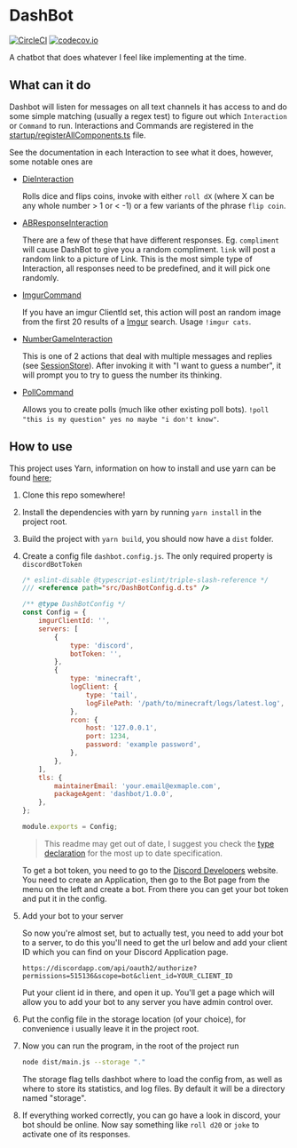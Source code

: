 # DashBot

[![CircleCI](https://circleci.com/gh/OldStarchy/DashBot.svg?style=svg)](https://circleci.com/gh/OldStarchy/DashBot)
[![codecov.io](https://codecov.io/github/OldStarchy/DashBot/coverage.svg?branch=master)](https://codecov.io/github/OldStarchy/DashBot?branch=master)

A chatbot that does whatever I feel like implementing at the time.

## What can it do

Dashbot will listen for messages on all text channels it has access to and do some simple matching (usually a regex test) to figure out which `Interaction` or `Command` to run. Interactions and Commands are registered in the [startup/registerAllComponents.ts](src/startup/registerAllComponents.ts) file.

See the documentation in each Interaction to see what it does, however, some notable ones are

-   [DieInteraction](src/Interactions/DieInteraction.ts)

    Rolls dice and flips coins, invoke with either `roll dX` (where X can be any whole number > 1 or < -1) or a few variants of the phrase `flip coin`.

-   [ABResponseInteraction](src/Interactions/ABResponseInteraction.ts)

    There are a few of these that have different responses. Eg. `compliment` will cause DashBot to give you a random compliment. `link` will post a random link to a picture of Link. This is the most simple type of Interaction, all responses need to be predefined, and it will pick one randomly.

-   [ImgurCommand](src/Commands/ImgurCommand.ts)

    If you have an imgur ClientId set, this action will post an random image from the first 20 results of a [Imgur](https://imgur.com) search. Usage `!imgur cats`.

-   [NumberGameInteraction](src/Interactions/NumberGameInteraction.ts)

    This is one of 2 actions that deal with multiple messages and replies (see [SessionStore](src/SessionStore.ts)). After invoking it with "I want to guess a number", it will prompt you to try to guess the number its thinking.

-   [PollCommand](src/Commands/PollCommand.ts)

    Allows you to create polls (much like other existing poll bots). `!poll "this is my question" yes no maybe "i don't know"`.

## How to use

This project uses Yarn, information on how to install and use yarn can be found [here](https://classic.yarnpkg.com/en/docs/getting-started/);

1. Clone this repo somewhere!
2. Install the dependencies with yarn by running `yarn install` in the project root.
3. Build the project with `yarn build`, you should now have a `dist` folder.
4. Create a config file `dashbot.config.js`. The only required property is `discordBotToken`

    ```javascript
    /* eslint-disable @typescript-eslint/triple-slash-reference */
    /// <reference path="src/DashBotConfig.d.ts" />

    /** @type DashBotConfig */
    const Config = {
    	imgurClientId: '',
    	servers: [
    		{
    			type: 'discord',
    			botToken: '',
    		},
    		{
    			type: 'minecraft',
    			logClient: {
    				type: 'tail',
    				logFilePath: '/path/to/minecraft/logs/latest.log',
    			},
    			rcon: {
    				host: '127.0.0.1',
    				port: 1234,
    				password: 'example password',
    			},
    		},
    	],
    	tls: {
    		maintainerEmail: 'your.email@exmaple.com',
    		packageAgent: 'dashbot/1.0.0',
    	},
    };

    module.exports = Config;
    ```

    > This readme may get out of date, I suggest you check the [type declaration](src/DashBotConfig.d.ts) for the most up to date specification.

    To get a bot token, you need to go to the [Discord Developers](https://discordapp.com/developers/applications) website. You need to create an Application, then go to the Bot page from the menu on the left and create a bot. From there you can get your bot token and put it in the config.

5. Add your bot to your server

    So now you're almost set, but to actually test, you need to add your bot to a server, to do this you'll need to get the url below and add your client ID which you can find on your Discord Application page.

    `https://discordapp.com/api/oauth2/authorize?permissions=515136&scope=bot&client_id=YOUR_CLIENT_ID`

    Put your client id in there, and open it up. You'll get a page which will allow you to add your bot to any server you have admin control over.

6. Put the config file in the storage location (of your choice), for convenience i usually leave it in the project root.
7. Now you can run the program, in the root of the project run

    ```bash
    node dist/main.js --storage "."
    ```

    The storage flag tells dashbot where to load the config from, as well as where to store its statistics, and log files. By default it will be a directory named "storage".

8. If everything worked correctly, you can go have a look in discord, your bot should be online. Now say something like `roll d20` or `joke` to activate one of its responses.
